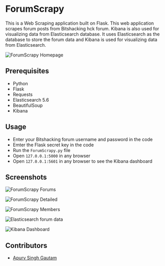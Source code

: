 # ForumScrapy

This is a Web Scraping application built on Flask. This web application scrapes forum posts from Bitshacking hck forum. Kibana is also used for visualizing data from Elasticsearch database. It uses Elasticsearch as the database to store the forum data and Kibana is used for visualizing data from Elasticsearch.

![ForumScrapy Homepage](https://user-images.githubusercontent.com/20106707/78077966-5a35d000-7377-11ea-8eac-c39b8c8b12f4.png)


## Prerequisites

- Python
- Flask
- Requests
- Elasticsearch 5.6
- BeautifulSoup
- Kibana


## Usage

- Enter your Bitshacking forum username and password in the code
- Emter the Flask secret key in the code
- Run the `ForumScrapy.py` file
- Open `127.0.0.1:5000` in any browser
- Open `127.0.0.1:5601` in any browser to see the Kibana dashboard


## Screenshots

![ForumScrapy Forums](https://user-images.githubusercontent.com/20106707/78077985-628e0b00-7377-11ea-9d4d-8baf655cd746.png)

![ForumScrapy Detailed](https://user-images.githubusercontent.com/20106707/78077992-6457ce80-7377-11ea-87c8-762d94e75825.png)

![ForumScrapy Members](https://user-images.githubusercontent.com/20106707/78077996-66219200-7377-11ea-94e3-e3d2ae14a2f4.png)

![Elasticsearch forum data](https://user-images.githubusercontent.com/20106707/78078186-b0a30e80-7377-11ea-8527-3b46fcccc190.png)

![Kibana Dashboard](https://user-images.githubusercontent.com/20106707/78078189-b1d43b80-7377-11ea-99b4-af4989c6ca7a.png)

## Contributors

- [Apurv Singh Gautam](https://apurvsinghgautam.me)
